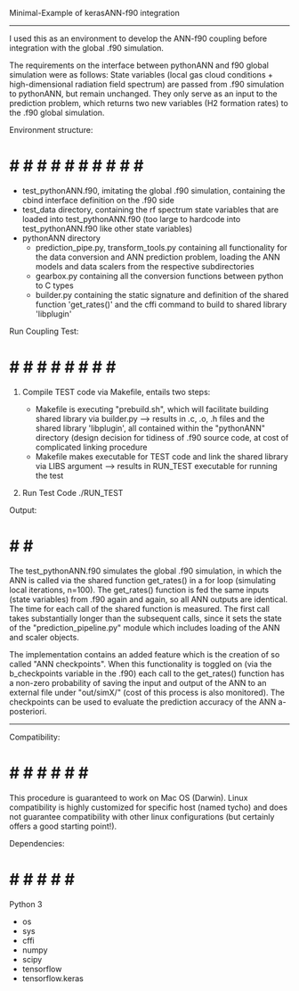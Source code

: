 Minimal-Example of kerasANN-f90 integration
- - - - - - - - - - - - - - - - - - - - - - 
I used this as an environment to develop the ANN-f90 coupling before integration with the global .f90 simulation.

The requirements on the interface between pythonANN and f90 global simulation were as follows:
State variables (local gas cloud conditions + high-dimensional radiation field spectrum) are passed from .f90 simulation to pythonANN, but remain unchanged. They only serve as an input to the prediction problem, which returns two new variables (H2 formation rates) to the .f90 global simulation.

Environment structure:
# # # # # # # # # # # #

- test_pythonANN.f90, imitating the global .f90 simulation, containing the cbind interface definition on the .f90 side
- test_data directory, containing the rf spectrum state variables that are loaded into test_pythonANN.f90 (too large to hardcode into test_pythonANN.f90 like other state variables)
- pythonANN directory
    - prediction_pipe.py, transform_tools.py containing all functionality for the data conversion and ANN prediction problem, loading the ANN models and data scalers from the respective subdirectories 
    - gearbox.py containing all the conversion functions between python to C types
    - builder.py containing the static signature and definition of the shared function 'get_rates()' and the cffi command to build to shared library 'libplugin'
		


Run Coupling Test:
# # # # # # # # # #

1. Compile TEST code via Makefile, entails two steps:
    - Makefile is executing "prebuild.sh", which will facilitate building shared library via builder.py
        --> results in  .c, .o, .h files and the shared library 'libplugin', all contained within the "pythonANN" directory (design decision for tidiness of .f90 source code, at cost of complicated linking procedure
    - Makefile makes executable for TEST code and link the shared library via LIBS argument
        --> results in RUN_TEST executable for running the test
    
2. Run Test Code ./RUN_TEST


Output:
# # # #

The test_pythonANN.f90 simulates the global .f90 simulation, in which the ANN is called via the shared function get_rates() in a for loop (simulating local iterations, n=100).
The get_rates() function is fed the same inputs (state variables) from .f90 again and again, so all ANN outputs are identical. The time for each call of the shared function is measured.
The first call takes substantially longer than the subsequent calls, since it sets the state of the "prediction_pipeline.py" module which includes loading of the ANN and scaler objects.

The implementation contains an added feature which is the creation of so called "ANN checkpoints". When this functionality is toggled on (via the b_checkpoints variable in the .f90) each call to the get_rates() function has a non-zero probability of saving the input and output of the ANN to an external file under "out/simX/" (cost of this process is also monitored). The checkpoints can be used to evaluate the prediction accuracy of the ANN a-posteriori.



 - - - - - - - - - - - - 


Compatibility:
# # # # # # # # 

This procedure is guaranteed to work on Mac OS (Darwin). Linux compatibility is highly customized for specific host (named tycho) and does not guarantee compatibility with other linux configurations (but certainly offers a good starting point!).

Dependencies:
# # # # # # # 

Python 3
- os
- sys
- cffi
- numpy
- scipy
- tensorflow
- tensorflow.keras

